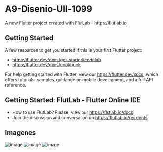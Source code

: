 # A9-Disenio-Ull-1099

A new Flutter project created with FlutLab - https://flutlab.io

## Getting Started

A few resources to get you started if this is your first Flutter project:

- https://flutter.dev/docs/get-started/codelab
- https://flutter.dev/docs/cookbook

For help getting started with Flutter, view our
https://flutter.dev/docs, which offers tutorials,
samples, guidance on mobile development, and a full API reference.

 ## Getting Started: FlutLab - Flutter Online IDE

- How to use FlutLab? Please, view our https://flutlab.io/docs
- Join the discussion and conversation on https://flutlab.io/residents
## Imagenes
![image](https://github.com/Miguelrenteria10/A9-disenio-1099/assets/144725346/6ecf2863-78b4-4853-9913-e4b32b4a4197)
![image](https://github.com/Miguelrenteria10/A9-disenio-1099/assets/144725346/12576707-2291-420d-8a99-f564424fbfed)
![image](https://github.com/Miguelrenteria10/A9-disenio-1099/assets/144725346/8f8f6841-bfb0-4dfc-b40d-c9f84da8ce25)

